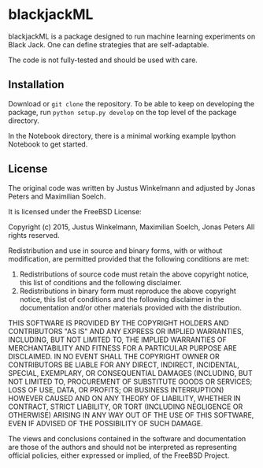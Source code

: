 blackjackML
========

blackjackML is a package designed to run machine learning experiments on Black Jack. One can define strategies that are self-adaptable.

The code is not fully-tested and should be used with care.


Installation
------------

Download or `git clone` the repository. To be able to keep on developing the package, run `python setup.py develop` on the top level of the package directory.

In the Notebook directory, there is a minimal working example Ipython Notebook to get started.


License
-------
The original code was written by Justus Winkelmann and adjusted by Jonas Peters and Maximilian Soelch.

It is licensed under the FreeBSD License:

Copyright (c) 2015, Justus Winkelmann, Maximilian Soelch, Jonas Peters
All rights reserved.

Redistribution and use in source and binary forms, with or without
modification, are permitted provided that the following conditions are met:

1. Redistributions of source code must retain the above copyright notice, this
   list of conditions and the following disclaimer.
2. Redistributions in binary form must reproduce the above copyright notice,
   this list of conditions and the following disclaimer in the documentation
   and/or other materials provided with the distribution.

THIS SOFTWARE IS PROVIDED BY THE COPYRIGHT HOLDERS AND CONTRIBUTORS "AS IS" AND
ANY EXPRESS OR IMPLIED WARRANTIES, INCLUDING, BUT NOT LIMITED TO, THE IMPLIED
WARRANTIES OF MERCHANTABILITY AND FITNESS FOR A PARTICULAR PURPOSE ARE
DISCLAIMED. IN NO EVENT SHALL THE COPYRIGHT OWNER OR CONTRIBUTORS BE LIABLE FOR
ANY DIRECT, INDIRECT, INCIDENTAL, SPECIAL, EXEMPLARY, OR CONSEQUENTIAL DAMAGES
(INCLUDING, BUT NOT LIMITED TO, PROCUREMENT OF SUBSTITUTE GOODS OR SERVICES;
LOSS OF USE, DATA, OR PROFITS; OR BUSINESS INTERRUPTION) HOWEVER CAUSED AND
ON ANY THEORY OF LIABILITY, WHETHER IN CONTRACT, STRICT LIABILITY, OR TORT
(INCLUDING NEGLIGENCE OR OTHERWISE) ARISING IN ANY WAY OUT OF THE USE OF THIS
SOFTWARE, EVEN IF ADVISED OF THE POSSIBILITY OF SUCH DAMAGE.

The views and conclusions contained in the software and documentation are those
of the authors and should not be interpreted as representing official policies,
either expressed or implied, of the FreeBSD Project.